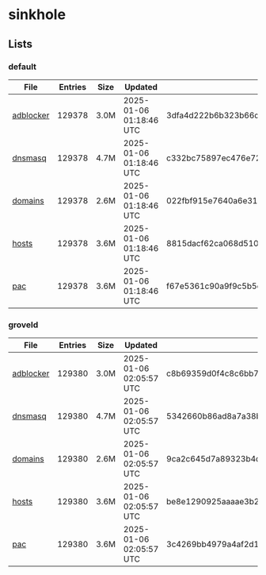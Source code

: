 # sinkhole

## Lists

### default

|File|Entries|Size|Updated|Hash|
|-|-|-|-|-|
|[adblocker](https://raw.githubusercontent.com/groveld/sinkhole/lists/default/adblocker.txt)|129378|3.0M|2025-01-06 01:18:46 UTC|3dfa4d222b6b323b66df4728a5cec278ef435761da881c8fd55a79abc33b6cb1|
|[dnsmasq](https://raw.githubusercontent.com/groveld/sinkhole/lists/default/dnsmasq.txt)|129378|4.7M|2025-01-06 01:18:46 UTC|c332bc75897ec476e72f1a60824302a8ddb2822c153c342cdf2c74b374098f39|
|[domains](https://raw.githubusercontent.com/groveld/sinkhole/lists/default/domains.txt)|129378|2.6M|2025-01-06 01:18:46 UTC|022fbf915e7640a6e317337d06157b9d46023ea338a86fcfe08f18a9a837afd0|
|[hosts](https://raw.githubusercontent.com/groveld/sinkhole/lists/default/hosts.txt)|129378|3.6M|2025-01-06 01:18:46 UTC|8815dacf62ca068d51041f89535174d52ededd783990b8f89c3bd7fa5acd094c|
|[pac](https://raw.githubusercontent.com/groveld/sinkhole/lists/default/pac.txt)|129378|3.6M|2025-01-06 01:18:46 UTC|f67e5361c90a9f9c5b5cd314a0ed57448904e0826e7e0803a320b978a1c11b83|

### groveld

|File|Entries|Size|Updated|Hash|
|-|-|-|-|-|
|[adblocker](https://raw.githubusercontent.com/groveld/sinkhole/lists/groveld/adblocker.txt)|129380|3.0M|2025-01-06 02:05:57 UTC|c8b69359d0f4c8c6bb731bcf8ce2d5d7e8074863cfefb304be6768b22ef033b1|
|[dnsmasq](https://raw.githubusercontent.com/groveld/sinkhole/lists/groveld/dnsmasq.txt)|129380|4.7M|2025-01-06 02:05:57 UTC|5342660b86ad8a7a38b77a2e3f80faf1095acbe0321715089e9b18e1474ee9b5|
|[domains](https://raw.githubusercontent.com/groveld/sinkhole/lists/groveld/domains.txt)|129380|2.6M|2025-01-06 02:05:57 UTC|9ca2c645d7a89323b4cca59b569579fcf572e0edd486e08b8e59fcac307a84f4|
|[hosts](https://raw.githubusercontent.com/groveld/sinkhole/lists/groveld/hosts.txt)|129380|3.6M|2025-01-06 02:05:57 UTC|be8e1290925aaaae3b23be7f02f71042986d157a629cb2314aacbf79de9e0234|
|[pac](https://raw.githubusercontent.com/groveld/sinkhole/lists/groveld/pac.txt)|129380|3.6M|2025-01-06 02:05:57 UTC|3c4269bb4979a4af2d1d39a1fc29d50c72c0ae9f32398dcbcdc9abae59bd11f6|
